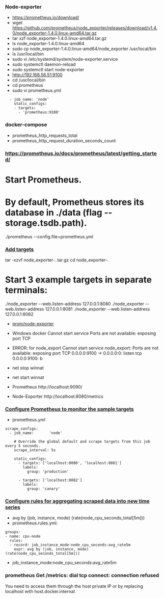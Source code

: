 ### Node-exporter
- https://prometheus.io/download/
- wget https://github.com/prometheus/node_exporter/releases/download/v1.4.0/node_exporter-1.4.0.linux-amd64.tar.gz
- tar xzf node_exporter-1.4.0.linux-amd64.tar.gz
- ls node_exporter-1.4.0.linux-amd64
- sudo cp node_exporter-1.4.0.linux-amd64/node_exporter /usr/local/bin
- ls /usr/local/bin
- sudo vi /etc/systemd/system/node-exporter.service
- sudo systemctl daemon-reload
- sudo systemctl start node-exporter
- http://192.168.56.51:9100
- cd /usr/local/bin
- cd prometheus
- sudo vi prometheus.yml 
```
  - job_name: 'node'
    static_configs:
    - targets:
      - 'prometheus:9100' 
```		
### docker-compose 	
- prometheus_http_requests_total
- prometheus_http_request_duration_seconds_count
### https://prometheus.io/docs/prometheus/latest/getting_started/
# Start Prometheus.
# By default, Prometheus stores its database in ./data (flag --storage.tsdb.path).
./prometheus --config.file=prometheus.yml

### [Add targets](https://prometheus.io/docs/prometheus/latest/getting_started/#starting-up-some-sample-targets)
tar -xzvf node_exporter-*.*.tar.gz
cd node_exporter-*.*

# Start 3 example targets in separate terminals:
./node_exporter --web.listen-address 127.0.0.1:8080
./node_exporter --web.listen-address 127.0.0.1:8081
./node_exporter --web.listen-address 127.0.0.1:8082


- [prom/node-exporter](https://hub.docker.com/r/prom/node-exporter)

- Windows docker Cannot start service Ports are not available: exposing port TCP
- ERROR: for node_export  Cannot start service node_export: Ports are not available: exposing port TCP 0.0.0.0:9100 -> 0.0.0.0:0: listen tcp 0.0.0.0:9100: b
- net stop winnat
- net start winnat
- Prometheus http://localhost:9090/
- Node-Exporter http://localhost:8080/metrics

### [Configure Prometheus to monitor the sample targets](https://prometheus.io/docs/prometheus/latest/getting_started/#configure-prometheus-to-monitor-the-sample-targets)
- prometheus.yml
```
scrape_configs:
  - job_name:       'node'

    # Override the global default and scrape targets from this job every 5 seconds.
    scrape_interval: 5s

    static_configs:
      - targets: ['localhost:8080', 'localhost:8081']
        labels:
          group: 'production'

      - targets: ['localhost:8082']
        labels:
          group: 'canary'
```
### [Configure rules for aggregating scraped data into new time series](https://prometheus.io/docs/prometheus/latest/getting_started/#configure-rules-for-aggregating-scraped-data-into-new-time-series)
- avg by (job, instance, mode) (rate(node_cpu_seconds_total[5m]))
- prometheus.rules.yml:
```
groups:
- name: cpu-node
  rules:
  - record: job_instance_mode:node_cpu_seconds:avg_rate5m
    expr: avg by (job, instance, mode) (rate(node_cpu_seconds_total[5m]))
```		
- job_instance_mode:node_cpu_seconds:avg_rate5m

### prometheus Get /metrics: dial tcp connect: connection refused
You need to access them through the host private IP or by replacing localhost with host.docker.internal.
